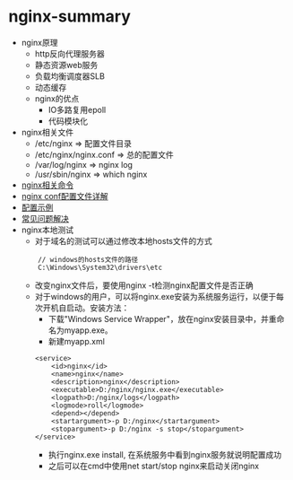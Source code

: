 # nginx-summary 
* nginx原理
    * http反向代理服务器
    * 静态资源web服务
    * 负载均衡调度器SLB
    * 动态缓存
    * nginx的优点
        * IO多路复用epoll
        * 代码模块化
* nginx相关文件
    * /etc/nginx  => 配置文件目录
    * /etc/nginx/nginx.conf   => 总的配置文件
    * /var/log/nginx   => nginx log
    * /usr/sbin/nginx   => which nginx
* [nginx相关命令](https://github.com/baoendemao/nginx-summary/tree/master/docs/nginx-command.md)
* [nginx conf配置文件详解](https://github.com/baoendemao/nginx-summary/tree/master/docs/nginx-conf.md)
* [配置示例](https://github.com/baoendemao/nginx-summary/tree/master/docs/nginx-eg.md)
* [常见问题解决](https://github.com/baoendemao/nginx-summary/tree/master/docs/nginx-issue.md)
* nginx本地测试
    * 对于域名的测试可以通过修改本地hosts文件的方式
    ```
        // windows的hosts文件的路径
        C:\Windows\System32\drivers\etc
    ```
    * 改变nginx文件后，要使用nginx -t检测nginx配置文件是否正确
    * 对于windows的用户，可以将nginx.exe安装为系统服务运行，以便于每次开机自启动。安装方法：
        * 下载"Windows Service Wrapper"，放在nginx安装目录中，并重命名为myapp.exe。
        * 新建myapp.xml
        ```
        <service>    
            <id>nginx</id>    
            <name>nginx</name>    
            <description>nginx</description>    
            <executable>D:/nginx/nginx.exe</executable>    
            <logpath>D:/nginx/logs</logpath>    
            <logmode>roll</logmode>    
            <depend></depend>    
            <startargument>-p D:/nginx</startargument>    
            <stopargument>-p D:/nginx -s stop</stopargument>    
        </service>    
        ```
        * 执行nginx.exe install, 在系统服务中看到nginx服务就说明配置成功
        * 之后可以在cmd中使用net start/stop nginx来启动关闭nginx